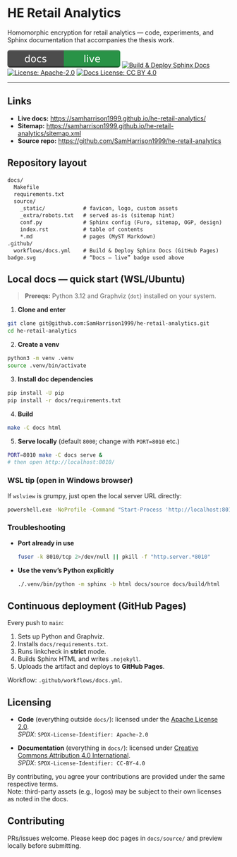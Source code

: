 # HE Retail Analytics

Homomorphic encryption for retail analytics — code, experiments, and Sphinx documentation that accompanies the thesis work.

[![Docs (live)](badge.svg)](https://samharrison1999.github.io/he-retail-analytics/)
[![Build & Deploy Sphinx Docs](https://github.com/SamHarrison1999/he-retail-analytics/actions/workflows/pages.yml/badge.svg)](https://github.com/SamHarrison1999/he-retail-analytics/actions/workflows/docs.yml)
[![License: Apache-2.0](https://img.shields.io/badge/Code%20License-Apache--2.0-blue.svg)](LICENSE)
[![Docs License: CC BY 4.0](https://img.shields.io/badge/Docs%20License-CC%20BY%204.0-lightgrey.svg)](docs/LICENSE)

---

## Links

- **Live docs:** https://samharrison1999.github.io/he-retail-analytics/
- **Sitemap:** https://samharrison1999.github.io/he-retail-analytics/sitemap.xml
- **Source repo:** https://github.com/SamHarrison1999/he-retail-analytics

## Repository layout

```text
docs/
  Makefile
  requirements.txt
  source/
    _static/            # favicon, logo, custom assets
    _extra/robots.txt   # served as-is (sitemap hint)
    conf.py             # Sphinx config (Furo, sitemap, OGP, design)
    index.rst           # table of contents
    *.md                # pages (MyST Markdown)
.github/
  workflows/docs.yml    # Build & Deploy Sphinx Docs (GitHub Pages)
badge.svg               # “Docs — live” badge used above
```

## Local docs — quick start (WSL/Ubuntu)

> **Prereqs:** Python 3.12 and Graphviz (`dot`) installed on your system.

1) **Clone and enter**
```bash
git clone git@github.com:SamHarrison1999/he-retail-analytics.git
cd he-retail-analytics
```

2) **Create a venv**
```bash
python3 -m venv .venv
source .venv/bin/activate
```

3) **Install doc dependencies**
```bash
pip install -U pip
pip install -r docs/requirements.txt
```

4) **Build**
```bash
make -C docs html
```

5) **Serve locally** (default `8000`; change with `PORT=8010` etc.)
```bash
PORT=8010 make -C docs serve &
# then open http://localhost:8010/
```

### WSL tip (open in Windows browser)

If `wslview` is grumpy, just open the local server URL directly:

```bash
powershell.exe -NoProfile -Command "Start-Process 'http://localhost:8010/index.html'"
```

### Troubleshooting

- **Port already in use**
  ```bash
  fuser -k 8010/tcp 2>/dev/null || pkill -f "http.server.*8010"
  ```

- **Use the venv’s Python explicitly**
  ```bash
  ./.venv/bin/python -m sphinx -b html docs/source docs/build/html
  ```

## Continuous deployment (GitHub Pages)

Every push to `main`:

1. Sets up Python and Graphviz.
2. Installs `docs/requirements.txt`.
3. Runs linkcheck in **strict** mode.
4. Builds Sphinx HTML and writes `.nojekyll`.
5. Uploads the artifact and deploys to **GitHub Pages**.

Workflow: `.github/workflows/docs.yml`.

## Licensing

- **Code** (everything outside `docs/`): licensed under the [Apache License 2.0](./LICENSE).  
  _SPDX_: `SPDX-License-Identifier: Apache-2.0`

- **Documentation** (everything in `docs/`): licensed under [Creative Commons Attribution 4.0 International](./docs/LICENSE).  
  _SPDX_: `SPDX-License-Identifier: CC-BY-4.0`

By contributing, you agree your contributions are provided under the same respective terms.  
Note: third-party assets (e.g., logos) may be subject to their own licenses as noted in the docs.


## Contributing

PRs/issues welcome. Please keep doc pages in `docs/source/` and preview locally before submitting.
